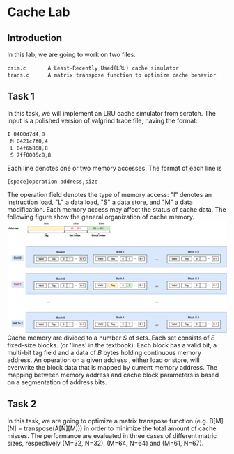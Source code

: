 # Cache Lab

## Introduction
In this lab, we are going to work on two files:
```
csim.c       A Least-Recently Used(LRU) cache simulator
trans.c      A matrix transpose function to optimize cache behavior
```

## Task 1
In this task, we will implement an LRU cache simulator from scratch.  The input
is a polished version of valgrind trace file, having the format:
```
I 0400d7d4,8
 M 0421c7f0,4
 L 04f6b868,8
 S 7ff0005c8,8
```
Each line denotes one or two memory accesses. The format of each line is
```
[space]operation address,size
```
The operation field denotes the type of memory access: "I" denotes an instruction load,
"L" a data load, "S" a data store, and "M" a data modification. Each memory access may
affect the status of cache data. The following figure show the general organization of
cache memory.
![General Cache Organization](05-Cache-Lab/static/general_cache_org.png)
Cache memory are divided to a number $S$ of sets. Each set consists of $E$ fixed-size
blocks. (or 'lines' in the textbook). Each block has a valid bit, a multi-bit tag field
and a data of $B$ bytes holding continuous memory address. An operation on a given address
, either load or store, will overwrite the block data that is mapped by current memory
address. The mapping between memory address and cache block parameters is based on a
segmentation of address bits.


## Task 2
In this task, we are going to optimize a matrix transpose function (e.g. B[M][N] = 
transpose(A[N][M])) in order to minimize the total amount of cache misses.
The performance are evaluated in three cases of different matric sizes, respectively (M=32, N=32), (M=64, N=64) and (M=61, N=67).
